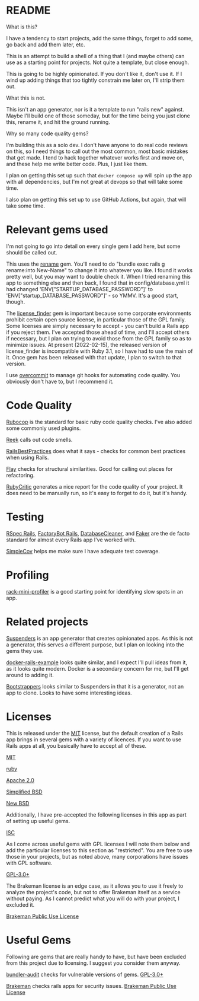 # README

What is this?

I have a tendency to start projects, add the same things, forget to add some, go back and add them later, etc.

This is an attempt to build a shell of a thing that I (and maybe others) can use as a starting point for projects. Not quite a template, but close enough.

This is going to be highly opinionated. If you don't like it, don't use it. If I wind up adding things that too tightly constrain me later on, I'll strip them out.

What this is not.

This isn't an app generator, nor is it a template to run "rails new" against. Maybe I'll build one of those someday, but for the time being you just clone this, rename it, and hit the ground running.

Why so many code quality gems?

I'm building this as a solo dev. I don't have anyone to do real code reviews on this, so I need things to call out the most common, most basic mistakes that get made. I tend to hack together whatever works first and move on, and these help me write better code. Plus, I just like them.

I plan on getting this set up such that `docker compose up` will spin up the app with all dependencies, but I'm not great at devops so that will take some time.

I also plan on getting this set up to use GitHub Actions, but again, that will take some time.

# Relevant gems used

I'm not going to go into detail on every single gem I add here, but some should be called out.

This uses the [rename](https://github.com/morshedalam/rename) gem. You'll need to do "bundle exec rails g rename:into New-Name" to change it into whatever you like. I found it works pretty well, but you may want to double check it. When I tried renaming this app to something else and then back, I found that in config/database.yml it had changed 'ENV["STARTUP_DATABASE_PASSWORD"]' to 'ENV["startup_DATABASE_PASSWORD"]' - so YMMV. It's a good start, though.

The [license_finder](https://github.com/pivotal/LicenseFinder) gem is important because some corporate environments prohibit certain open source license, in particular those of the GPL family. Some licenses are simply necessary to accept - you can't build a Rails app if you reject them. I've accepted those ahead of time, and I'll accept others if necessary, but I plan on trying to avoid those from the GPL family so as to minimize issues. At present (2022-02-15), the released version of license_finder is incompatible with Ruby 3.1, so I have had to use the main of it. Once gem has been released with that update, I plan to switch to that version.

I use [overcommit](https://github.com/sds/overcommit) to manage git hooks for automating code quality. You obviously don't have to, but I recommend it.

# Code Quality

[Rubocop](https://github.com/rubocop/rubocop) is the standard for basic ruby code quality checks. I've also added some commonly used plugins.

[Reek](https://github.com/troessner/reek) calls out code smells.

[RailsBestPractices](https://github.com/flyerhzm/rails_best_practices) does what it says - checks for common best practices when using Rails.

[Flay](https://github.com/seattlerb/flay) checks for structural similarities. Good for calling out places for refactoring.

[RubyCritic](https://github.com/whitesmith/rubycritic) generates a nice report for the code quality of your project. It does need to be manually run, so it's easy to forget to do it, but it's handy.

# Testing

[RSpec Rails](https://github.com/rspec/rspec-rails), [FactoryBot Rails](https://github.com/thoughtbot/factory_bot_rails), [DatabaseCleaner](https://github.com/DatabaseCleaner/database_cleaner), and [Faker](https://github.com/faker-ruby/faker) are the de facto standard for almost every Rails app I've worked with.

[SimpleCov](https://github.com/simplecov-ruby/simplecov) helps me make sure I have adequate test coverage.

# Profiling

[rack-mini-profiler](https://github.com/MiniProfiler/rack-mini-profiler) is a good starting point for identifying slow spots in an app.

# Related projects

[Suspenders](https://github.com/thoughtbot/suspenders) is an app generator that creates opinionated apps. As this is not a generator, this serves a different purpose, but I plan on looking into the gems they use.

[docker-rails-example](https://github.com/nickjj/docker-rails-example) looks quite similar, and I expect I'll pull ideas from it, as it looks quite modern. Docker is a secondary concern for me, but I'll get around to adding it.

[Bootstrappers](https://github.com/xdite/bootstrappers) looks similar to Suspenders in that it is a generator, not an app to clone. Looks to have some interesting ideas.

# Licenses

This is released under the [MIT](https://spdx.org/licenses/MIT.html) license, but the default creation of a Rails app brings in several gems with a variety of licences. If you want to use Rails apps at all, you basically have to accept all of these.

[MIT](https://spdx.org/licenses/MIT.html)

[ruby](https://spdx.org/licenses/Ruby.html)

[Apache 2.0](https://spdx.org/licenses/Apache-2.0.html)

[Simplified BSD](https://spdx.org/licenses/BSD-2-Clause.html)

[New BSD](https://spdx.org/licenses/BSD-3-Clause.html)

Additionally, I have pre-accepted the following licenses in this app as part of setting up useful gems.

[ISC](https://spdx.org/licenses/ISC.html)

As I come across useful gems with GPL licenses I will note them below and add the particular licenses to this section as "restricted". You are free to use those in your projects, but as noted above, many corporations have issues with GPL software.

[GPL-3.0+](https://spdx.org/licenses/GPL-3.0+.html)

The Brakeman license is an edge case, as it allows you to use it freely to analyze the project's code, but not to offer Brakeman itself as a service without paying. As I cannot predict what you will do with your project, I excluded it.

[Brakeman Public Use License](https://github.com/presidentbeef/brakeman/blob/main/LICENSE.md)

# Useful Gems

Following are gems that are really handy to have, but have been excluded from this project due to licensing. I suggest you consider them anyway.

[bundler-audit](https://github.com/rubysec/bundler-audit) checks for vulnerable versions of gems. [GPL-3.0+](https://spdx.org/licenses/GPL-3.0+.html)

[Brakeman](https://github.com/presidentbeef/brakeman) checks rails apps for security issues. [Brakeman Public Use License](https://github.com/presidentbeef/brakeman/blob/main/LICENSE.md)
